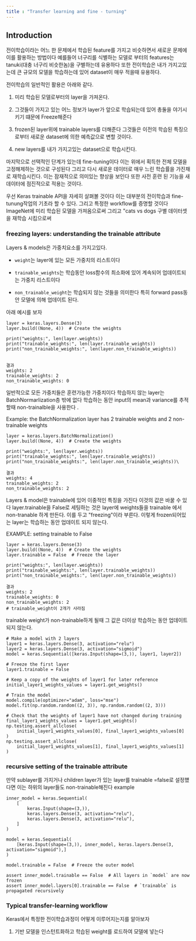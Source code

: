 ```yaml
---
title : "Transfer learning and fine - turning"
---
```


## Introduction 

전이학습이라는 어느 한 문제에서 학습된 feature를 가지고 비슷하면서 새로운 문제에 이를 활용하는 방법이다 예를들어 너구리를 식별하는 모델로 부터의 features는
tanuki(대충 너구리 비슷한놈)을 구별하는데 유용하다 또한 전이학습은 내가 가지고있는데 큰 규모의 모델을 학습하는데 있어 dataset이 매우 적을때 유용하다.

전이학습의 일반적인 활용은 아래와 같다.

1. 미리 학습된 모델로부터의 layer을 가져온다.

2. 그것들이 가지고 있는 어느 정보가 layer가 앞으로 학습되는데 있어 총둘을 야기시키기 떄문에 Freeze해준다

3. frozen된 layer위에 trainable layers를 더해준다 그것들은 이전의 학습된 특징으로부터 새로운 dataset에 의한 예측값으로 변할 것이다.

4. new layers를 내가 가지고있는 dataset으로 학습시킨다.

마지막으로 선택적인 단계가 있는데 fine-tuning이다 이는 위에서 획득한 전체 모델을 고정해제하는 것으로 구성된다 그리고 다시 새로운 데이터로 매우 느린 학습률을 가진채로 
재학습시킨다. 이는 잠재적으로 의미있는 향상을 보인다 또한 사전 훈련 된 기능을 새 데이터에 점진적으로 적용는 것이다.

우선 Keras trainable API을 자세히 살펴볼 것이다 이는 대부분의 전이학습과 fine-tunung작업의 기초라 할 수 있다.
그리고 특정한 workflow를 증명할 것이다 ImageNet에 미리 학습된 모델을 가져옴으로써 그리고 "cats vs dogs 구별 데이터셋을 재학습 시킴으로써

### freezing layers: understanding the trainable attribute 

Layers & models은 가중치요소를 가지고있다.
* `weight`는 layer에 있는 모든 가중치의 리스트이다

* `trainable_weights`는 학습동안 loss함수의 최소화에 있어 계속되어 업데이트되는 가중치 리스트이다

* `non_trainable_weight`는 학습되지 않는 것들을 의미한다 특히 forward pass동안 모델에 의해 업데이트 된다.

아래 예시를 보자
```
layer = keras.layers.Dense(3)
layer.build((None, 4))  # Create the weights

print("weights:", len(layer.weights))
print("trainable_weights:", len(layer.trainable_weights))
print("non_trainable_weights:", len(layer.non_trainable_weights))


결과
weights: 2
trainable_weights: 2
non_trainable_weights: 0
```
일반적으로 모든 가중치들은 훈련가능한 가중치이다 학습하지 않는 layer는 BatchNormarlization층 밖에 없다 학습하는 동안 input의 mean과 variance를 추적할때 non-trainalble을 사용한다 .

Example: the BatchNormalization layer has 2 trainable weights and 2 non-trainable weights
```
layer = keras.layers.BatchNormalization()
layer.build((None, 4))  # Create the weights

print("weights:", len(layer.weights))
print("trainable_weights:", len(layer.trainable_weights))
print("non_trainable_weights:", len(layer.non_trainable_weights))\

결과
weights: 4
trainable_weights: 2
non_trainable_weights: 2

```
Layers & model은 trainable에 있어 이중적인 특징을 가진다 이것의 값은 바꿀 수 있다 layer.trainable을 False로 세팅하는 것은 layer에 weights들을 trainable 에서 non-tranable
하게 만든다. 이를 두고 "freezing"이라 부른다. 이렇게 frozen되어있는 layer는 학습하는 동안 업데이트 되지 않는다.

EXAMPLE: setting trainable to False
```
layer = keras.layers.Dense(3)
layer.build((None, 4))  # Create the weights
layer.trainable = False  # Freeze the layer

print("weights:", len(layer.weights))
print("trainable_weights:", len(layer.trainable_weights))
print("non_trainable_weights:", len(layer.non_trainable_weights))

결과
weights: 2
trainable_weights: 0
non_trainable_weights: 2
# trainable_weight이 2개가 사라짐
```

trainable weight가 non-trainable하게 될때 그 값은 더이상 학습하는 동안 업데이트 되지 않는다.
```
# Make a model with 2 layers
layer1 = keras.layers.Dense(3, activation="relu")
layer2 = keras.layers.Dense(3, activation="sigmoid")
model = keras.Sequential([keras.Input(shape=(3,)), layer1, layer2])

# Freeze the first layer
layer1.trainable = False

# Keep a copy of the weights of layer1 for later reference
initial_layer1_weights_values = layer1.get_weights()

# Train the model
model.compile(optimizer="adam", loss="mse")
model.fit(np.random.random((2, 3)), np.random.random((2, 3)))

# Check that the weights of layer1 have not changed during training
final_layer1_weights_values = layer1.get_weights()
np.testing.assert_allclose(
    initial_layer1_weights_values[0], final_layer1_weights_values[0]
)
np.testing.assert_allclose(
    initial_layer1_weights_values[1], final_layer1_weights_values[1]
)
```
### recursive setting of the trainable attribute

만약 sublayer를 가지거나 children layer가 있는 layer를 trainable =false로 설정헀다면 이는 하위의 layer들도 non-trainable해진다
example
```
inner_model = keras.Sequential(
    [
        keras.Input(shape=(3,)),
        keras.layers.Dense(3, activation="relu"),
        keras.layers.Dense(3, activation="relu"),
    ]
)

model = keras.Sequential(
    [keras.Input(shape=(3,)), inner_model, keras.layers.Dense(3, activation="sigmoid"),]
)

model.trainable = False  # Freeze the outer model

assert inner_model.trainable == False  # All layers in `model` are now frozen
assert inner_model.layers[0].trainable == False  # `trainable` is propagated recursively
```

### Typical transfer-learning workflow 

Keras에서 특정한 전이학습과정이 어떻게 이루어지는지를 알아보자 

1. 기반 모델을 인스턴트화하고 학습된 weight를 로드하여 모델에 넣는다 










